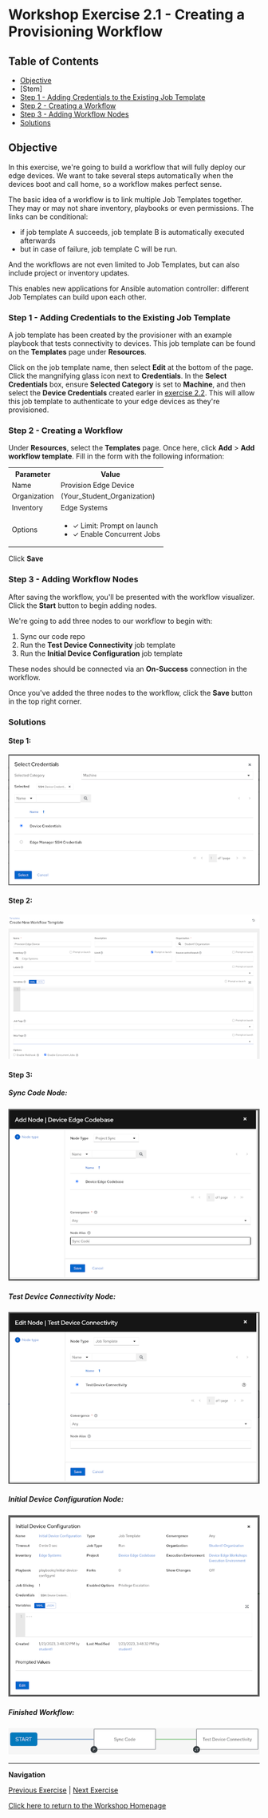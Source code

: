# Workshop Exercise 2.1 - Creating a Provisioning Workflow

## Table of Contents

* [Objective](#objective)
* [Stem]
* [Step 1 - Adding Credentials to the Existing Job Template](#step-1---adding-credentials-to-the-existing-job-template)
* [Step 2 - Creating a Workflow](#step-2---creating-a-workflow)
* [Step 3 - Adding Workflow Nodes](#step-3---adding-workflow-nodes)
* [Solutions](#solutions)

## Objective

In this exercise, we're going to build a workflow that will fully deploy our edge devices. We want to take several steps automatically when the devices boot and call home, so a workflow makes perfect sense.

The basic idea of a workflow is to link multiple Job Templates together. They may or may not share inventory, playbooks or even permissions. The links can be conditional:

* if job template A succeeds, job template B is automatically executed afterwards
* but in case of failure, job template C will be run.

And the workflows are not even limited to Job Templates, but can also include project or inventory updates.

This enables new applications for Ansible automation controller: different Job Templates can build upon each other.

### Step 1 - Adding Credentials to the Existing Job Template

A job template has been created by the provisioner with an example playbook that tests connectivity to devices. This job template can be found on the **Templates** page under **Resources**.

Click on the job template name, then select **Edit** at the bottom of the page. Click the mangnifying glass icon next to **Credentials**. In the **Select Credentials** box, ensure **Selected Category** is set to **Machine**, and then select the **Device Credentials** created earler in [exercise 2.2](../2.2-kickstart-creds/). This will allow this job template to authenticate to your edge devices as they're provisioned.

### Step 2 - Creating a Workflow

Under **Resources**, select the **Templates** page. Once here, click **Add** > **Add workflow template**. Fill in the form with the following information:

<table>
  <tr>
    <th>Parameter</th>
    <th>Value</th>
  </tr>
  <tr>
    <td>Name</td>
    <td>Provision Edge Device</td>
  </tr>
  <tr>
    <td>Organization</td>
    <td>(Your_Student_Organization)</td>
  </tr>
  <tr>
    <td>Inventory</td>
    <td>Edge Systems</td>
  </tr>
  <tr>
    <td>Options</td>
    <td><ul><li>✓ Limit: Prompt on launch</li><li>✓ Enable Concurrent Jobs</li></ul></td>
  </tr>
</table>

Click **Save**

### Step 3 - Adding Workflow Nodes

After saving the workflow, you'll be presented with the workflow visualizer. Click the **Start** button to begin adding nodes.

We're going to add three nodes to our workflow to begin with:
1. Sync our code repo
2. Run the **Test Device Connectivity** job template
3. Run the **Initial Device Configuration** job template

These nodes should be connected via an **On-Success** connection in the workflow.

Once you've added the three nodes to the workflow, click the **Save** button in the top right corner.

### Solutions

#### Step 1:

![Test Connectivity Credentials](../images/test-connectivity-credentials.png)

#### Step 2:

![Workflow Inputs](../images/workflow-inputs.png)

#### Step 3:

##### Sync Code Node:

![Sync Code Node](../images/sync-code-node.png)

##### Test Device Connectivity Node:

![Test Connectivity Node](../images/test-connectivity-node.png)

##### Initial Device Configuration Node:

![Initial Device Configuration Node](../images/initial-device-config-workflow-node.png)

##### Finished Workflow:

![Finished Workflow](../images/initial-workflow-nodes.png)

---
**Navigation**

[Previous Exercise](../1.7-build-iso) | [Next Exercise](../3.1-boot-edge-device)

[Click here to return to the Workshop Homepage](../README.md)